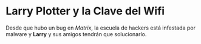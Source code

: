 # Larry Plotter y la Clave del Wifi

Desde que hubo un bug en *Matrix*, la escuela de hackers está infestada por malware y **Larry** y sus amigos tendrán que solucionarlo.
